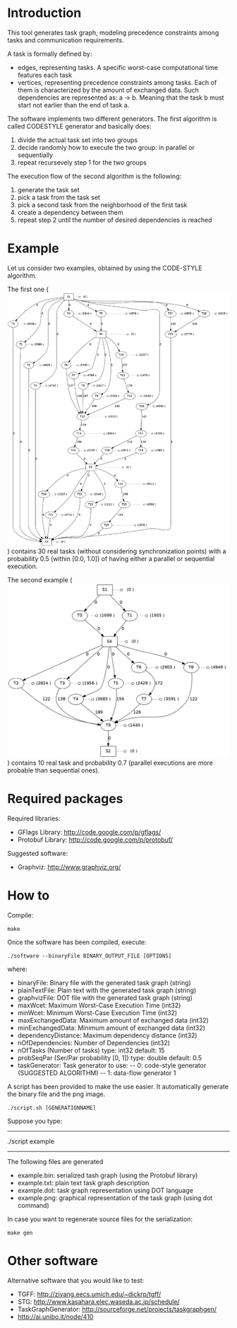 Introduction
============

This tool generates task graph, modeling precedence constraints among tasks
and communication requirements.

A task is formally defined by:
- edges, representing tasks. A specific worst-case computational time
  features each task
- vertices, representing precedence constraints among tasks. Each of them is
  characterized by the amount of exchanged data.
  Such dependencies are represented as: a -> b. Meaning that the task b must
  start not earlier than the end of task a.

The software implements two different generators.
The first algorithm is called CODESTYLE generator and basically does:

1. divide the actual task set into two groups
2. decide randomly how to execute the two group: in parallel or sequentially
3. repeat recursevely step 1 for the two groups

The execution flow of the second algorithm is the following:

1. generate the task set
2. pick a task from the task set
3. pick a second task from the neighborhood of the first task
4. create a dependency between them
5. repeat step 2 until the number of desired dependencies is reached

Example
=======

Let us consider two examples, obtained by using the CODE-STYLE algorithm.

The first one (![first example](example1.png)) contains 30 real tasks (without considering
synchronization points) with a probability 0.5 (within [0.0, 1.0]) of
having either a parallel or sequential execution.

The second example (![second example](example2.png)) contains 10 real task and probability 0.7
(parallel executions are more probable than sequential ones).


Required packages
=================

Required libraries:
- GFlags Library: http://code.google.com/p/gflags/
- Protobuf Library: http://code.google.com/p/protobuf/

Suggested software:
- Graphviz: http://www.graphviz.org/


How to
======

Compile:
```
make
```

Once the software has been compiled, execute:
```
./software --binaryFile BINARY_OUTPUT_FILE [OPTIONS]
```
where:
- binaryFile: Binary file with the generated task graph (string)
- plainTextFile: Plain text with the generated task graph (string)
- graphvizFile: DOT file with the generated task graph (string)
- maxWcet: Maximum Worst-Case Execution Time (int32)
- minWcet: Minimum Worst-Case Execution Time (int32)
- maxExchangedData: Maximum amount of exchanged data (int32)
- minExchangedData: Minimum amount of exchanged data (int32)
- dependencyDistance: Maximum dependency distance (int32)
- nOfDependencies: Number of Dependencies (int32)
- nOfTasks (Number of tasks) type: int32 default: 15
- probSeqPar (Ser/Par probability [0, 1]) type: double default: 0.5
- taskGenerator: Task generator to use:
-- 0: code-style generator (SUGGESTED ALGORITHM)
-- 1: data-flow generator												1

A script has been provided to make the use easier.
It automatically generate the binary file and the png image.
```
./script.sh [GENERATIONNAME]
```
Suppose you type:
___
./script example
___
The following files are generated
- example.bin: serialized tash graph (using the Protobuf library)
- example.txt: plain text task graph description
- example.dot: task graph representation using DOT language
- example.png: graphical representation of the task graph (using dot command)

In case you want to regenerate source files for the serialization:
```
make gen
```


Other software
=============

Alternative software that you would like to test:
- TGFF: http://ziyang.eecs.umich.edu/~dickrp/tgff/
- STG: http://www.kasahara.elec.waseda.ac.jp/schedule/
- TaskGraphGenerator: http://sourceforge.net/projects/taskgraphgen/
- http://ai.unibo.it/node/410
